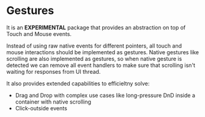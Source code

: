 # Gestures

It is an **EXPERIMENTAL** package that provides an abstraction on top of Touch and Mouse events.

Instead of using raw native events for different pointers, all touch and mouse interactions should be implemented as
gestures. Native gestures like scrolling are also implemented as gestures, so when native gesture is detected we can
remove all event handlers to make sure that scrolling isn't waiting for responses from UI thread.

It also provides extended capabilities to efficieltny solve:

- Drag and Drop with complex use cases like long-pressure DnD inside a container with native scrolling
- Click-outside events
